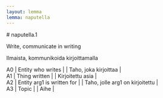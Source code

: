 ```yaml
---
layout: lemma
lemma: naputella
---
```


<div class="sense">
# <span class="sensename">naputella.1</span>

<span class="description">Write, communicate in writing</span>



<span class="description">Ilmaista, kommunikoida kirjoittamalla</span>

A0 | Entity who writes |   | Taho, joka kirjoittaa |  
A1 | Thing written |   | Kirjoitettu asia |  
A2 | Entity arg1 is written for |   | Taho, jolle arg1 on kirjoitettu |  
A3 | Topic |   | Aihe |  

</div>

